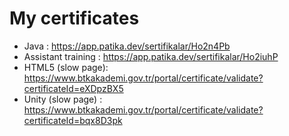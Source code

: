 # My certificates
* Java : https://app.patika.dev/sertifikalar/Ho2n4Pb 
* Assistant training : https://app.patika.dev/sertifikalar/Ho2iuhP
* HTML5 (slow page): https://www.btkakademi.gov.tr/portal/certificate/validate?certificateId=eXDpzBX5 
* Unity (slow page) : https://www.btkakademi.gov.tr/portal/certificate/validate?certificateId=bqx8D3pk
